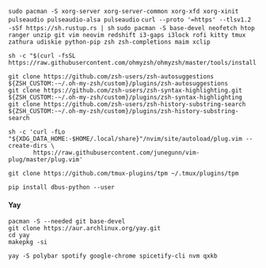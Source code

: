 `sudo pacman -S xorg-server xorg-server-common xorg-xfd xorg-xinit pulseaudio pulseaudio-alsa pulseaudio`
`curl --proto '=https' --tlsv1.2 -sSf https://sh.rustup.rs | sh`
`sudo pacman -S base-devel neofetch htop ranger unzip git vim neovim redshift i3-gaps i3lock rofi kitty tmux zathura
udiskie python-pip zsh zsh-completions maim xclip`

```
sh -c "$(curl -fsSL https://raw.githubusercontent.com/ohmyzsh/ohmyzsh/master/tools/install.sh)"
```
```
git clone https://github.com/zsh-users/zsh-autosuggestions ${ZSH_CUSTOM:-~/.oh-my-zsh/custom}/plugins/zsh-autosuggestions
git clone https://github.com/zsh-users/zsh-syntax-highlighting.git ${ZSH_CUSTOM:-~/.oh-my-zsh/custom}/plugins/zsh-syntax-highlighting
git clone https://github.com/zsh-users/zsh-history-substring-search ${ZSH_CUSTOM:-~/.oh-my-zsh/custom}/plugins/zsh-history-substring-search
```

```
sh -c 'curl -fLo "${XDG_DATA_HOME:-$HOME/.local/share}"/nvim/site/autoload/plug.vim --create-dirs \
       https://raw.githubusercontent.com/junegunn/vim-plug/master/plug.vim'
```

```
git clone https://github.com/tmux-plugins/tpm ~/.tmux/plugins/tpm
```
`pip install dbus-python --user`

#### Yay
```
pacman -S --needed git base-devel
git clone https://aur.archlinux.org/yay.git
cd yay
makepkg -si
```

`yay -S polybar spotify google-chrome spicetify-cli nvm qxkb`
